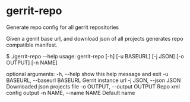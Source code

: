 gerrit-repo
===========

Generate repo config for all gerrit repositories

Given a gerrit base url, and download json of all projects generates repo compatible manifest.

$ ./gerrit-repo --help
usage: gerrit-repo [-h] [-u BASEURL] [-j JSON] [-o OUTPUT] [-n NAME]

optional arguments:
  -h, --help            show this help message and exit
  -u BASEURL, --baseurl BASEURL
                        Gerrit instance url
  -j JSON, --json JSON  Downloaded json projects file
  -o OUTPUT, --output OUTPUT
                        Repo xml config output
  -n NAME, --name NAME  Default name

